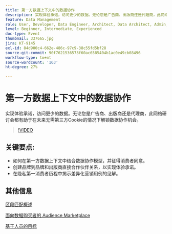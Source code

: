 ```yaml
---
title: 第一方数据上下文中的数据协作
description: 实现体验承诺，访问更少的数据。无论您是广告商、出版商还是代理商，此网络研讨会都有助于在未来无需第三方Cookie的情况下解锁数据协作机会。
feature: Data Management
role: User, Developer, Data Engineer, Architect, Data Architect, Admin, Leader
level: Beginner, Intermediate, Experienced
doc-type: Event
thumbnail: 337665.jpg
jira: KT-9145
exl-id: 84d900c4-662e-486c-97c9-38c55fd5bf28
source-git-commit: 90f7621536573f60ac6585404b1ac0e49cb08496
workflow-type: tm+mt
source-wordcount: '163'
ht-degree: 27%

---
```


# 第一方数据上下文中的数据协作

实现体验承诺，访问更少的数据。无论您是广告商、出版商还是代理商，此网络研讨会都有助于在未来无需第三方Cookie的情况下解锁数据协作机会。

>[!VIDEO](https://video.tv.adobe.com/v/337665/?quality=12&learn=on)

## 关键要点:

* 如何在第一方数据上下文中结合数据协作模型，并征得消费者同意。
* 创建品牌到品牌和出版商直接合作伙伴关系，以实现体验承诺。
* 在隐私第一消费者历程中揭示差异化营销用例的见解。

## 其他信息

[区段匹配概述](https://experienceleague.adobe.com/docs/experience-platform/segmentation/ui/segment-match.html?lang=en)

[面向数据购买者的 Audience Marketplace](https://experienceleague.adobe.com/docs/audience-manager/user-guide/features/audience-marketplace/audience-marketplace-for-data-buyers/marketplace-data-buyers.html?lang=en)

[基于人员的目标](https://experienceleague.adobe.com/docs/audience-manager/user-guide/features/destinations/people-based/people-based-destinations-overview.html?lang=en)
